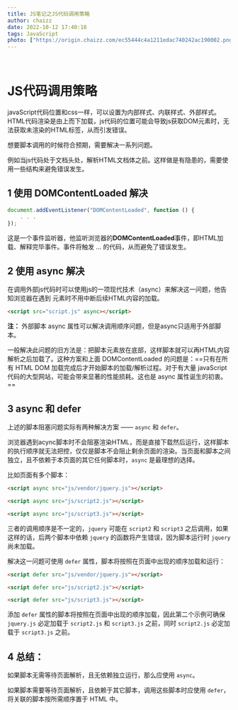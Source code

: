 ```yaml
---
title: JS笔记之JS代码调用策略
author: chaizz
date: 2022-10-12 17:40:18
tags: JavaScript
photo: ["https://origin.chaizz.com/ec55444c4a1211edac740242ac190002.png"]
---
```


​          

<!--more-->

# JS代码调用策略

javaScript代码位置和css一样，可以设置为内部样式、内联样式、外部样式。HTML代码渲染是由上而下加载，js代码的位置可能会导致js获取DOM元素时，无法获取未渲染的HTML标签，从而引发错误。

想要脚本调用的时候符合预期，需要解决一系列问题。

例如当js代码处于文档头处，解析HTML文档体之前。这样做是有隐患的，需要使用一些结构来避免错误发生。

## 1 使用 DOMContentLoaded 解决

```js
document.addEventListener("DOMContentLoaded", function () {
    . . .
});
```

这是一个事件监听器，他监听浏览器的**DOMContentLoaded**事件，即HTML加载、解释完毕事件。事件将触发 ... 的代码，从而避免了错误发生。

## 2 使用 async 解决

在调用外部js代码时可以使用js的一项现代技术（async）来解决这一问题，他告知浏览器在遇到<javaScript> 元素时不用中断后续HTML内容的加载。

```html
<script src="script.js" async></script>
```

**注：** 外部脚本 async 属性可以解决调用顺序问题，但是async只适用于外部脚本。



一般解决此问题的旧方法是：把脚本元素放在底部，这样脚本就可以再HTML内容解析之后加载了。这种方案和上面 DOMContentLoaded 的问题是：==只有在所有 HTML DOM 加载完成后才开始脚本的加载/解析过程。对于有大量 javaScript 代码的大型网站，可能会带来显著的性能损耗。这也是 async 属性诞生的初衷。==

## 3 async 和 defer

上述的脚本阻塞问题实际有两种解决方案 —— `async` 和 `defer`。

浏览器遇到acync脚本时不会阻塞渲染HTML，而是直接下载然后运行，这样脚本的执行顺序就无法把控，仅仅是脚本不会阻止剩余页面的渲染。当页面和脚本之间独立，且不依赖于本页面的其它任何脚本时，`async` 是最理想的选择。

比如页面有多个脚本：

```html
<script async src="js/vendor/jquery.js"></script>

<script async src="js/script2.js"></script>

<script async src="js/script3.js"></script>
```

三者的调用顺序是不一定的，`jquery` 可能在 `script2` 和 `script3` 之后调用，如果这样的话，后两个脚本中依赖 `jquery` 的函数将产生错误，因为脚本运行时 `jquery` 尚未加载。

解决这一问题可使用 `defer` 属性，脚本将按照在页面中出现的顺序加载和运行：

```html
<script defer src="js/vendor/jquery.js"></script>

<script defer src="js/script2.js"></script>

<script defer src="js/script3.js"></script>
```

添加 `defer` 属性的脚本将按照在页面中出现的顺序加载，因此第二个示例可确保 `jquery.js` 必定加载于 `script2.js` 和 `script3.js` 之前，同时 `script2.js` 必定加载于 `script3.js` 之前。



## 4 总结：

如果脚本无需等待页面解析，且无依赖独立运行，那么应使用 `async`。

如果脚本需要等待页面解析，且依赖于其它脚本，调用这些脚本时应使用 `defer`，将关联的脚本按所需顺序置于 HTML 中。











​          
